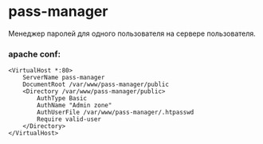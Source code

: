 # pass-manager

Менеджер паролей для одного пользователя на сервере пользователя.

### apache conf:

```
<VirtualHost *:80>
    ServerName pass-manager
    DocumentRoot /var/www/pass-manager/public
    <Directory /var/www/pass-manager/public>
        AuthType Basic
        AuthName "Admin zone"
        AuthUserFile /var/www/pass-manager/.htpasswd
        Require valid-user
    </Directory>
</VirtualHost>
```